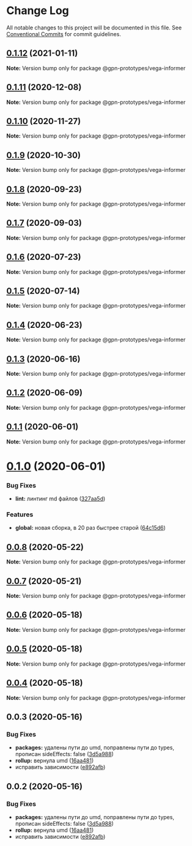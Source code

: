 # Change Log

All notable changes to this project will be documented in this file.
See [Conventional Commits](https://conventionalcommits.org) for commit guidelines.

## [0.1.12](https://github.com/gpn-prototypes/vega-ui/compare/@gpn-prototypes/vega-informer@0.1.11...@gpn-prototypes/vega-informer@0.1.12) (2021-01-11)

**Note:** Version bump only for package @gpn-prototypes/vega-informer





## [0.1.11](https://github.com/gpn-prototypes/vega-ui/compare/@gpn-prototypes/vega-informer@0.1.10...@gpn-prototypes/vega-informer@0.1.11) (2020-12-08)

**Note:** Version bump only for package @gpn-prototypes/vega-informer





## [0.1.10](https://github.com/gpn-prototypes/vega-ui/compare/@gpn-prototypes/vega-informer@0.1.9...@gpn-prototypes/vega-informer@0.1.10) (2020-11-27)

**Note:** Version bump only for package @gpn-prototypes/vega-informer





## [0.1.9](https://github.com/gpn-prototypes/vega-ui/compare/@gpn-prototypes/vega-informer@0.1.8...@gpn-prototypes/vega-informer@0.1.9) (2020-10-30)

**Note:** Version bump only for package @gpn-prototypes/vega-informer





## [0.1.8](https://github.com/gpn-prototypes/vega-ui/compare/@gpn-prototypes/vega-informer@0.1.7...@gpn-prototypes/vega-informer@0.1.8) (2020-09-23)

**Note:** Version bump only for package @gpn-prototypes/vega-informer





## [0.1.7](https://github.com/gpn-prototypes/vega-ui/compare/@gpn-prototypes/vega-informer@0.1.6...@gpn-prototypes/vega-informer@0.1.7) (2020-09-03)

**Note:** Version bump only for package @gpn-prototypes/vega-informer





## [0.1.6](https://github.com/gpn-prototypes/vega-ui/compare/@gpn-prototypes/vega-informer@0.1.5...@gpn-prototypes/vega-informer@0.1.6) (2020-07-23)

**Note:** Version bump only for package @gpn-prototypes/vega-informer





## [0.1.5](https://github.com/gpn-prototypes/vega-ui/compare/@gpn-prototypes/vega-informer@0.1.4...@gpn-prototypes/vega-informer@0.1.5) (2020-07-14)

**Note:** Version bump only for package @gpn-prototypes/vega-informer





## [0.1.4](https://github.com/gpn-prototypes/vega-ui/compare/@gpn-prototypes/vega-informer@0.1.3...@gpn-prototypes/vega-informer@0.1.4) (2020-06-23)

**Note:** Version bump only for package @gpn-prototypes/vega-informer





## [0.1.3](https://github.com/gpn-prototypes/vega-ui/compare/@gpn-prototypes/vega-informer@0.1.2...@gpn-prototypes/vega-informer@0.1.3) (2020-06-16)

**Note:** Version bump only for package @gpn-prototypes/vega-informer





## [0.1.2](https://github.com/gpn-prototypes/vega-ui/compare/@gpn-prototypes/vega-informer@0.1.1...@gpn-prototypes/vega-informer@0.1.2) (2020-06-09)

**Note:** Version bump only for package @gpn-prototypes/vega-informer





## [0.1.1](https://github.com/gpn-prototypes/vega-ui/compare/@gpn-prototypes/vega-informer@0.1.0...@gpn-prototypes/vega-informer@0.1.1) (2020-06-01)

**Note:** Version bump only for package @gpn-prototypes/vega-informer

# [0.1.0](https://github.com/gpn-prototypes/vega-ui/compare/@gpn-prototypes/vega-informer@0.0.8...@gpn-prototypes/vega-informer@0.1.0) (2020-06-01)

### Bug Fixes

- **lint:** линтинг md файлов ([327aa5d](https://github.com/gpn-prototypes/vega-ui/commit/327aa5d3aa706f0e164a572ae1360d504e89979d))

### Features

- **global:** новая сборка, в 20 раз быстрее старой ([64c15d6](https://github.com/gpn-prototypes/vega-ui/commit/64c15d6c8e5934386d2820e120b64bb7ed2391f3))

## [0.0.8](https://github.com/gpn-prototypes/vega-ui/compare/@gpn-prototypes/vega-informer@0.0.7...@gpn-prototypes/vega-informer@0.0.8) (2020-05-22)

**Note:** Version bump only for package @gpn-prototypes/vega-informer

## [0.0.7](https://github.com/gpn-prototypes/vega-ui/compare/@gpn-prototypes/vega-informer@0.0.6...@gpn-prototypes/vega-informer@0.0.7) (2020-05-21)

**Note:** Version bump only for package @gpn-prototypes/vega-informer

## [0.0.6](https://github.com/gpn-prototypes/vega-ui/compare/@gpn-prototypes/vega-informer@0.0.5...@gpn-prototypes/vega-informer@0.0.6) (2020-05-18)

**Note:** Version bump only for package @gpn-prototypes/vega-informer

## [0.0.5](https://github.com/gpn-prototypes/vega-ui/compare/@gpn-prototypes/vega-informer@0.0.3...@gpn-prototypes/vega-informer@0.0.5) (2020-05-18)

**Note:** Version bump only for package @gpn-prototypes/vega-informer

## [0.0.4](https://github.com/gpn-prototypes/vega-ui/compare/@gpn-prototypes/vega-informer@0.0.3...@gpn-prototypes/vega-informer@0.0.4) (2020-05-18)

**Note:** Version bump only for package @gpn-prototypes/vega-informer

## 0.0.3 (2020-05-16)

### Bug Fixes

- **packages:** удалены пути до umd, поправлены пути до types, прописан sideEffects: false ([3d5a988](https://github.com/gpn-prototypes/vega-ui/commit/3d5a98871aece5d6c79be112e2e60ecd0529694e))
- **rollup:** вернула umd ([16aa481](https://github.com/gpn-prototypes/vega-ui/commit/16aa48132ca6c3934b3b12aa079f8645a0efc89b))
- исправить зависимости ([e892afb](https://github.com/gpn-prototypes/vega-ui/commit/e892afb5368b7ed2c6bdd4c77e08917e033f75ed))

## 0.0.2 (2020-05-16)

### Bug Fixes

- **packages:** удалены пути до umd, поправлены пути до types, прописан sideEffects: false ([3d5a988](https://github.com/gpn-prototypes/vega-ui/commit/3d5a98871aece5d6c79be112e2e60ecd0529694e))
- **rollup:** вернула umd ([16aa481](https://github.com/gpn-prototypes/vega-ui/commit/16aa48132ca6c3934b3b12aa079f8645a0efc89b))
- исправить зависимости ([e892afb](https://github.com/gpn-prototypes/vega-ui/commit/e892afb5368b7ed2c6bdd4c77e08917e033f75ed))
